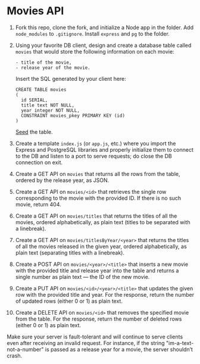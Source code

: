 # Movies API

1.  Fork this repo, clone the fork, and initialize a Node app in the folder. Add `node_modules` to `.gitignore`. Install `express` and `pg` to the folder.

2.  Using your favorite DB client, design and create a database table called `movies` that would store the following information on each movie:

        - title of the movie,
        - release year of the movie.

    Insert the SQL generated by your client here:

    ```postgresql
    CREATE TABLE movies
    (
      id SERIAL,
      title text NOT NULL,
      year integer NOT NULL,
      CONSTRAINT movies_pkey PRIMARY KEY (id)
    )
    ```

    [Seed](https://en.wikipedia.org/wiki/Database_seeding) the table.

3.  Create a template `index.js` (or `app.js`, etc.) where you import the Express and PostgreSQL libraries and properly initialize them to connect to the DB and listen to a port to serve requests; do close the DB connection on exit.

4.  Create a GET API on `movies` that returns all the rows from the table, ordered by the release year, as JSON.

5.  Create a GET API on `movies/<id>` that retrieves the single row corresponding to the movie with the provided ID. If there is no such movie, return 404.

6.  Create a GET API on `movies/titles` that returns the titles of all the movies, ordered alphabetically, as plain text (titles to be separated with a linebreak).

7.  Create a GET API on `movies/titlesByYear/<year>` that returns the titles of all the movies released in the given year, ordered alphabetically, as plain text (separating titles with a linebreak).

8.  Create a POST API on `movies/<year>/<title>` that inserts a new movie with the provided title and release year into the table and returns a single number as plain text — the ID of the new movie.

9.  Create a PUT API on `movies/<id>/<year>/<title>` that updates the given row with the provided title and year. For the response, return the number of updated rows (either 0 or 1) as plain text.

10. Create a DELETE API on `movies/<id>` that removes the specified movie from the table. For the response, return the number of deleted rows (either 0 or 1) as plain text.

Make sure your server is fault-tolerant and will continue to serve clients even after receiving an invalid request. For instance, if the string "im-a-text-not-a-number" is passed as a release year for a movie, the server shouldn’t crash.
